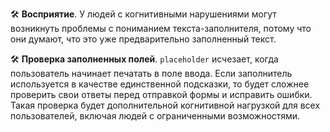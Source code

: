🛠 **Восприятие**. У людей с когнитивными нарушениями могут возникнуть проблемы с пониманием текста-заполнителя, потому что они думают, что это уже предварительно заполненный текст.


🛠 **Проверка заполненных полей**. `placeholder` исчезает, когда пользователь начинает печатать в поле ввода. Если заполнитель используется в качестве единственной подсказки, то будет сложнее проверить свои ответы перед отправкой формы и исправить ошибки. Такая проверка будет дополнительной когнитивной нагрузкой для всех пользователей, включая людей с ограниченными возможностями.
